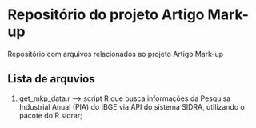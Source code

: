 # Repositório do projeto Artigo Mark-up

Repositório com arquivos relacionados ao projeto Artigo Mark-up

## Lista de arquvios

  1. get_mkp_data.r --> script R que busca informações da Pesquisa Industrial Anual (PIA) do IBGE via API do sistema SIDRA, utilizando o pacote do R sidrar;
